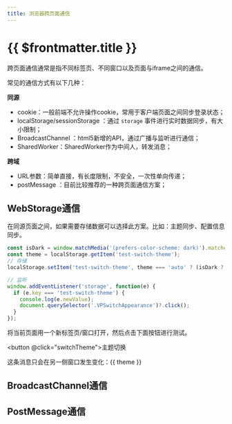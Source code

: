 ```yaml
---
title: 浏览器跨页面通信
---
```


# {{ $frontmatter.title }}

跨页面通信通常是指不同标签页、不同窗口以及页面与iframe之间的通信。
  
常见的通信方式有以下几种：

**同源**

- cookie：一般前端不允许操作cookie，常用于客户端页面之间同步登录状态；
- localStorage/sessionStorage <Badge type="tip" text="推荐" />：通过 `storage` 事件进行实时数据同步，有大小限制；
- BroadcastChannel <Badge type="tip" text="推荐" />：html5新增的API，通过广播与监听进行通信；
- SharedWorker：SharedWorker作为中间人，转发消息；

**跨域**

- URL参数：简单直接，有长度限制，不安全，一次性单向传递；
- postMessage <Badge type="tip" text="推荐" />：目前比较推荐的一种跨页面通信方案；

## WebStorage通信

在同源页面之间，如果需要存储数据可以选择此方案。比如：主题同步、配置信息同步。

```javascript
const isDark = window.matchMedia('(prefers-color-scheme: dark)').matches;
const theme = localStorage.getItem('test-switch-theme');
// 存储
localStorage.setItem('test-switch-theme', theme === 'auto' ? (isDark ? 'light' : 'dark') : (theme === 'light' ? 'dark' : 'light'));

// 监听
window.addEventListener('storage', function(e) {
  if (e.key === 'test-switch-theme') {
    console.log(e.newValue);
    document.querySelector('.VPSwitchAppearance')?.click();
  }
});
```

将当前页面用一个新标签页/窗口打开，然后点击下面按钮进行测试。

<button @click="switchTheme">主题切换</button>

<p v-if="theme">这条消息只会在另一侧窗口发生变化：{{ theme }}</p>

<script lang="ts" setup>
import { onMounted, ref } from 'vue';

const theme = ref('');

onMounted(() => {
  // 监听
  window.addEventListener('storage', function(e) {
    if (e.key === 'test-switch-theme') {
      console.log(e.newValue);
      theme.value = e.newValue;
      document.querySelector('.VPSwitchAppearance')?.click();
    }
  });
});

const switchTheme = () => {
  const isDark = window.matchMedia('(prefers-color-scheme: dark)').matches;
  const theme = localStorage.getItem('test-switch-theme');
  // 存储
  localStorage.setItem('test-switch-theme', theme === 'auto' ? (isDark ? 'light' : 'dark') : (theme === 'light' ? 'dark' : 'light'));
};
</script>

## BroadcastChannel通信

## PostMessage通信
